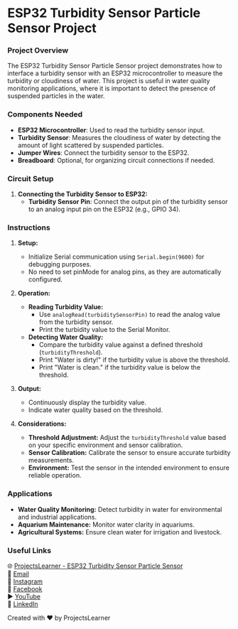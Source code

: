 # ESP32 Turbidity Sensor Particle Sensor Project

### Project Overview
The ESP32 Turbidity Sensor Particle Sensor project demonstrates how to interface a turbidity sensor with an ESP32 microcontroller to measure the turbidity or cloudiness of water. This project is useful in water quality monitoring applications, where it is important to detect the presence of suspended particles in the water.

### Components Needed
- **ESP32 Microcontroller**: Used to read the turbidity sensor input.
- **Turbidity Sensor**: Measures the cloudiness of water by detecting the amount of light scattered by suspended particles.
- **Jumper Wires**: Connect the turbidity sensor to the ESP32.
- **Breadboard**: Optional, for organizing circuit connections if needed.

### Circuit Setup
1. **Connecting the Turbidity Sensor to ESP32:**
   - **Turbidity Sensor Pin**: Connect the output pin of the turbidity sensor to an analog input pin on the ESP32 (e.g., GPIO 34).

### Instructions
1. **Setup:**
   - Initialize Serial communication using `Serial.begin(9600)` for debugging purposes.
   - No need to set pinMode for analog pins, as they are automatically configured.

2. **Operation:**
   - **Reading Turbidity Value:**
     - Use `analogRead(turbiditySensorPin)` to read the analog value from the turbidity sensor.
     - Print the turbidity value to the Serial Monitor.
   - **Detecting Water Quality:**
     - Compare the turbidity value against a defined threshold (`turbidityThreshold`).
     - Print "Water is dirty!" if the turbidity value is above the threshold.
     - Print "Water is clean." if the turbidity value is below the threshold.

3. **Output:**
   - Continuously display the turbidity value.
   - Indicate water quality based on the threshold.

4. **Considerations:**
   - **Threshold Adjustment:** Adjust the `turbidityThreshold` value based on your specific environment and sensor calibration.
   - **Sensor Calibration:** Calibrate the sensor to ensure accurate turbidity measurements.
   - **Environment:** Test the sensor in the intended environment to ensure reliable operation.

### Applications
- **Water Quality Monitoring:** Detect turbidity in water for environmental and industrial applications.
- **Aquarium Maintenance:** Monitor water clarity in aquariums.
- **Agricultural Systems:** Ensure clean water for irrigation and livestock.

### Useful Links
🌐 [ProjectsLearner - ESP32 Turbidity Sensor Particle Sensor](https://projectslearner.com/learn/esp32-turbidity-sensor-particle-sensor)  
📧 [Email](mailto:projectslearner@gmail.com)  
📸 [Instagram](https://www.instagram.com/projectslearner/)  
📘 [Facebook](https://www.facebook.com/projectslearner)  
▶️ [YouTube](https://www.youtube.com/@ProjectsLearner)  
📘 [LinkedIn](https://www.linkedin.com/in/projectslearner)

Created with ❤️ by ProjectsLearner

